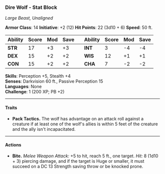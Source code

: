 
### Dire Wolf - Stat Block
_Large Beast, Unaligned_

**Armor Class**: 14                                                          **Initiative**: +2 (12)
**Hit Points**: 22 (3d10 + 6)
**Speed**: 50 ft.


| Ability | Score | Mod | Save |     | Ability | Score | Mod | Save |
| ------- | ----- | --- | ---- | --- | ------- | ----- | --- | ---- |
| **STR** | 17    | +3  | +3   |     | **INT** | 3     | -4  | -4   |
| **DEX** | 15    | +2  | +2   |     | **WIS** | 12    | +1  | +1   |
| **CON** | 15    | +2  | +2   |     | **CHA** | 7     | -2  | -2   |

**Skills**: Perception +5, Stealth +4  
**Senses**: Darkvision 60 ft., Passive Perception 15  
**Languages**: None  
**Challenge**: 1 (200 XP; PB +2)

---

#### **Traits**

- **Pack Tactics.** The wolf has advantage on an attack roll against a creature if at least one of the wolf's allies is within 5 feet of the creature and the ally isn't incapacitated.

---

#### **Actions**

- **Bite.** _Melee Weapon Attack:_ +5 to hit, reach 5 ft., one target. _Hit:_ 8 (1d10 + 3) piercing damage, and if the target is Huge or smaller, it must succeed on a DC 13 Strength saving throw or be knocked prone.
